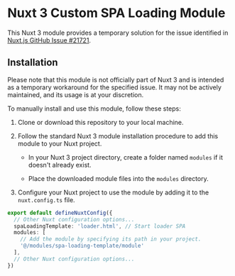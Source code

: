 # Nuxt 3 Custom SPA Loading Module

This Nuxt 3 module provides a temporary solution for the issue identified in [Nuxt.js GitHub Issue #21721](https://github.com/nuxt/nuxt/issues/21721).

## Installation

Please note that this module is not officially part of Nuxt 3 and is intended as a temporary workaround for the
specified issue. It may not be actively maintained, and its usage is at your discretion.

To manually install and use this module, follow these steps:

1. Clone or download this repository to your local machine.

2. Follow the standard Nuxt 3 module installation procedure to add this module to your Nuxt project.

    - In your Nuxt 3 project directory, create a folder named `modules` if it doesn't already exist.

    - Place the downloaded module files into the `modules` directory.

3. Configure your Nuxt project to use the module by adding it to the `nuxt.config.ts` file.

```ts
export default defineNuxtConfig({
  // Other Nuxt configuration options...
  spaLoadingTemplate: 'loader.html', // Start loader SPA  
  modules: [
    // Add the module by specifying its path in your project.
    '@/modules/spa-loading-template/module'
  ],
  // Other Nuxt configuration options...
})
```
